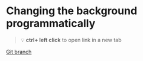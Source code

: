 # Changing the background programmatically 


> :bulb: **ctrl+ left click** to open link in a new tab 

[Git branch](https://github.com/codiku/react-native-temperature-converter/tree/007-EN-background)